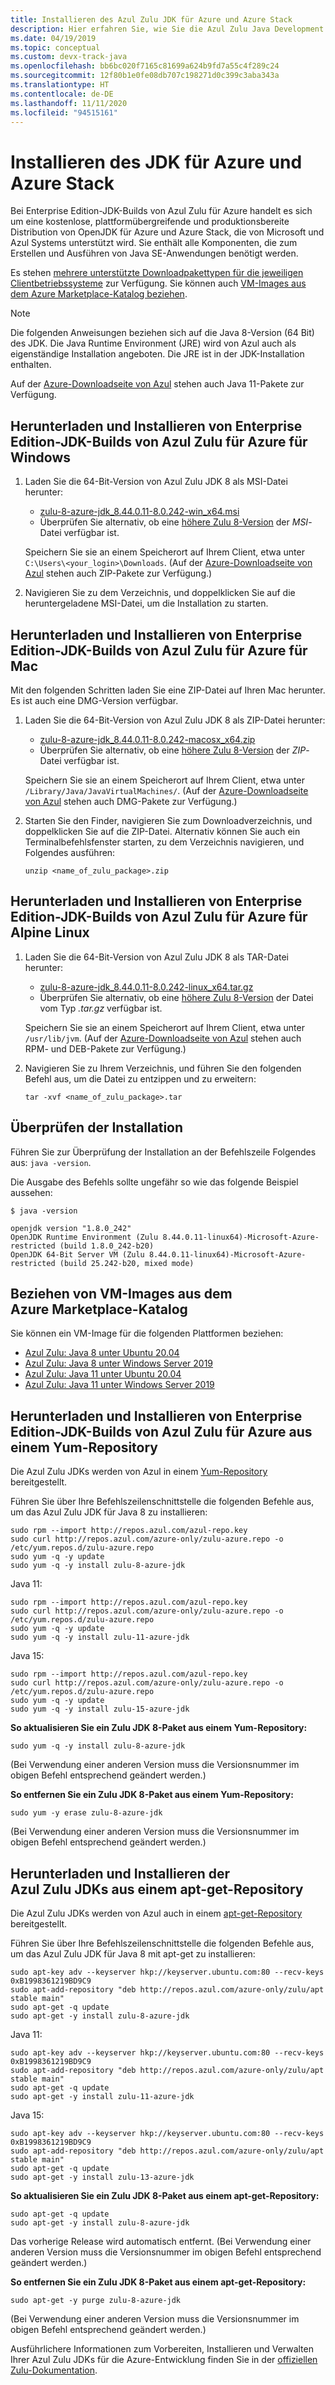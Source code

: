 ```yaml
---
title: Installieren des Azul Zulu JDK für Azure und Azure Stack
description: Hier erfahren Sie, wie Sie die Azul Zulu Java Development Kits (JDKs) für die Azure-Entwicklung mit Windows, Linux und Mac installieren.
ms.date: 04/19/2019
ms.topic: conceptual
ms.custom: devx-track-java
ms.openlocfilehash: bb6bc020f7165c81699a624b9fd7a55c4f289c24
ms.sourcegitcommit: 12f80b1e0fe08db707c198271d0c399c3aba343a
ms.translationtype: HT
ms.contentlocale: de-DE
ms.lasthandoff: 11/11/2020
ms.locfileid: "94515161"
---
```

# <a name="install-the-jdk-for-azure-and-azure-stack"></a>Installieren des JDK für Azure und Azure Stack

Bei Enterprise Edition-JDK-Builds von Azul Zulu für Azure handelt es sich um eine kostenlose, plattformübergreifende und produktionsbereite Distribution von OpenJDK für Azure und Azure Stack, die von Microsoft und Azul Systems unterstützt wird. Sie enthält alle Komponenten, die zum Erstellen und Ausführen von Java SE-Anwendungen benötigt werden.

Es stehen [mehrere unterstützte Downloadpakettypen für die jeweiligen Clientbetriebssysteme](https://www.azul.com/downloads/azure-only/zulu/) zur Verfügung. Sie können auch [VM-Images aus dem Azure Marketplace-Katalog beziehen](#get-virtual-machine-images-from-the-azure-marketplace-gallery).

> [!NOTE]
> Die folgenden Anweisungen beziehen sich auf die Java 8-Version (64 Bit) des JDK. Die Java Runtime Environment (JRE) wird von Azul auch als eigenständige Installation angeboten. Die JRE ist in der JDK-Installation enthalten.
>
> Auf der [Azure-Downloadseite von Azul](https://www.azul.com/downloads/azure-only/zulu/) stehen auch Java 11-Pakete zur Verfügung.

## <a name="download-and-install-the-azul-zulu-for-azure---enterprise-edition-jdk-builds-for-windows"></a>Herunterladen und Installieren von Enterprise Edition-JDK-Builds von Azul Zulu für Azure für Windows

1. Laden Sie die 64-Bit-Version von Azul Zulu JDK 8 als MSI-Datei herunter:

   * [zulu-8-azure-jdk_8.44.0.11-8.0.242-win_x64.msi](http://repos.azul.com/azure-only/zulu/packages/zulu-8/8u242/zulu-8-azure-jdk_8.44.0.11-8.0.242-win_x64.msi)
   * Überprüfen Sie alternativ, ob eine [höhere Zulu 8-Version](http://repos.azul.com/azure-only/zulu/packages/zulu-8) der *MSI*-Datei verfügbar ist.

   Speichern Sie sie an einem Speicherort auf Ihrem Client, etwa unter `C:\Users\<your_login>\Downloads`. (Auf der [Azure-Downloadseite von Azul](https://www.azul.com/downloads/azure-only/zulu/) stehen auch ZIP-Pakete zur Verfügung.)

2. Navigieren Sie zu dem Verzeichnis, und doppelklicken Sie auf die heruntergeladene MSI-Datei, um die Installation zu starten.

## <a name="download-and-install-the-azul-zulu-for-azure---enterprise-edition-jdk-builds-for-mac"></a>Herunterladen und Installieren von Enterprise Edition-JDK-Builds von Azul Zulu für Azure für Mac

Mit den folgenden Schritten laden Sie eine ZIP-Datei auf Ihren Mac herunter. Es ist auch eine DMG-Version verfügbar.

1. Laden Sie die 64-Bit-Version von Azul Zulu JDK 8 als ZIP-Datei herunter:

   * [zulu-8-azure-jdk_8.44.0.11-8.0.242-macosx_x64.zip](http://repos.azul.com/azure-only/zulu/packages/zulu-8/8u242/zulu-8-azure-jdk_8.44.0.11-8.0.242-macosx_x64.zip)
   * Überprüfen Sie alternativ, ob eine [höhere Zulu 8-Version](http://repos.azul.com/azure-only/zulu/packages/zulu-8) der *ZIP*-Datei verfügbar ist.

   Speichern Sie sie an einem Speicherort auf Ihrem Client, etwa unter `/Library/Java/JavaVirtualMachines/`. (Auf der [Azure-Downloadseite von Azul](https://www.azul.com/downloads/azure-only/zulu/) stehen auch DMG-Pakete zur Verfügung.)

2. Starten Sie den Finder, navigieren Sie zum Downloadverzeichnis, und doppelklicken Sie auf die ZIP-Datei. Alternativ können Sie auch ein Terminalbefehlsfenster starten, zu dem Verzeichnis navigieren, und Folgendes ausführen:

    ```cli
    unzip <name_of_zulu_package>.zip
    ```

## <a name="download-and-install-the-azul-zulu-for-azure---enterprise-edition-jdk-builds-for-alpine-linux"></a>Herunterladen und Installieren von Enterprise Edition-JDK-Builds von Azul Zulu für Azure für Alpine Linux

1. Laden Sie die 64-Bit-Version von Azul Zulu JDK 8 als TAR-Datei herunter:

   * [zulu-8-azure-jdk_8.44.0.11-8.0.242-linux_x64.tar.gz](http://repos.azul.com/azure-only/zulu/packages/zulu-8/8u242/zulu-8-azure-jdk_8.44.0.11-8.0.242-linux_x64.tar.gz)
   * Überprüfen Sie alternativ, ob eine [höhere Zulu 8-Version](https://repos.azul.com/azure-only/zulu/packages/zulu-8) der Datei vom Typ *.tar.gz* verfügbar ist.

   Speichern Sie sie an einem Speicherort auf Ihrem Client, etwa unter `/usr/lib/jvm`. (Auf der [Azure-Downloadseite von Azul](https://www.azul.com/downloads/azure-only/zulu/) stehen auch RPM- und DEB-Pakete zur Verfügung.)

2. Navigieren Sie zu Ihrem Verzeichnis, und führen Sie den folgenden Befehl aus, um die Datei zu entzippen und zu erweitern:

    ```cli
    tar -xvf <name_of_zulu_package>.tar
    ```

## <a name="confirm-your-installation"></a>Überprüfen der Installation

Führen Sie zur Überprüfung der Installation an der Befehlszeile Folgendes aus: `java -version`.

Die Ausgabe des Befehls sollte ungefähr so wie das folgende Beispiel aussehen:

```cli
$ java -version

openjdk version "1.8.0_242"
OpenJDK Runtime Environment (Zulu 8.44.0.11-linux64)-Microsoft-Azure-restricted (build 1.8.0_242-b20)
OpenJDK 64-Bit Server VM (Zulu 8.44.0.11-linux64)-Microsoft-Azure-restricted (build 25.242-b20, mixed mode)
```

## <a name="get-virtual-machine-images-from-the-azure-marketplace-gallery"></a>Beziehen von VM-Images aus dem Azure Marketplace-Katalog

Sie können ein VM-Image für die folgenden Plattformen beziehen:

* [Azul Zulu: Java 8 unter Ubuntu 20.04](https://azuremarketplace.microsoft.com/marketplace/apps/azul.azul-zulu11-ubuntu-2004?tab=Overview)
* [Azul Zulu: Java 8 unter Windows Server 2019](https://azuremarketplace.microsoft.com/marketplace/apps/azul.azul-zulu8-windows-2019)
* [Azul Zulu: Java 11 unter Ubuntu 20.04](https://azuremarketplace.microsoft.com/marketplace/apps/azul.azul-zulu11-ubuntu-2004?tab=Overview)
* [Azul Zulu: Java 11 unter Windows Server 2019](https://azuremarketplace.microsoft.com/marketplace/apps/azul.azul-zulu11-windows-2019)

## <a name="download-and-install-the-azul-zulu-for-azure---enterprise-edition-jdks-from-a-yum-repository"></a>Herunterladen und Installieren von Enterprise Edition-JDK-Builds von Azul Zulu für Azure aus einem Yum-Repository

Die Azul Zulu JDKs werden von Azul in einem [Yum-Repository](https://repos.azul.com/azure-only/zulu-azure.repo) bereitgestellt.

Führen Sie über Ihre Befehlszeilenschnittstelle die folgenden Befehle aus, um das Azul Zulu JDK für Java 8 zu installieren:

```cli
sudo rpm --import http://repos.azul.com/azul-repo.key
sudo curl http://repos.azul.com/azure-only/zulu-azure.repo -o /etc/yum.repos.d/zulu-azure.repo
sudo yum -q -y update
sudo yum -q -y install zulu-8-azure-jdk
```

Java 11:

```cli
sudo rpm --import http://repos.azul.com/azul-repo.key
sudo curl http://repos.azul.com/azure-only/zulu-azure.repo -o /etc/yum.repos.d/zulu-azure.repo
sudo yum -q -y update
sudo yum -q -y install zulu-11-azure-jdk
```

Java 15:

```cli
sudo rpm --import http://repos.azul.com/azul-repo.key
sudo curl http://repos.azul.com/azure-only/zulu-azure.repo -o /etc/yum.repos.d/zulu-azure.repo
sudo yum -q -y update
sudo yum -q -y install zulu-15-azure-jdk
```

**So aktualisieren Sie ein Zulu JDK 8-Paket aus einem Yum-Repository:**

```cli
sudo yum -q -y install zulu-8-azure-jdk
```

(Bei Verwendung einer anderen Version muss die Versionsnummer im obigen Befehl entsprechend geändert werden.)

**So entfernen Sie ein Zulu JDK 8-Paket aus einem Yum-Repository:**

```cli
sudo yum -y erase zulu-8-azure-jdk
```

(Bei Verwendung einer anderen Version muss die Versionsnummer im obigen Befehl entsprechend geändert werden.)

## <a name="download-and-install-the-azul-zulu-jdks-from-an-apt-get-repository"></a>Herunterladen und Installieren der Azul Zulu JDKs aus einem apt-get-Repository

Die Azul Zulu JDKs werden von Azul auch in einem [apt-get-Repository](https://repos.azul.com/azure-only/zulu/apt) bereitgestellt.

Führen Sie über Ihre Befehlszeilenschnittstelle die folgenden Befehle aus, um das Azul Zulu JDK für Java 8 mit apt-get zu installieren:

```cli
sudo apt-key adv --keyserver hkp://keyserver.ubuntu.com:80 --recv-keys 0xB1998361219BD9C9
sudo apt-add-repository "deb http://repos.azul.com/azure-only/zulu/apt stable main"
sudo apt-get -q update
sudo apt-get -y install zulu-8-azure-jdk
```

Java 11:

```cli
sudo apt-key adv --keyserver hkp://keyserver.ubuntu.com:80 --recv-keys 0xB1998361219BD9C9
sudo apt-add-repository "deb http://repos.azul.com/azure-only/zulu/apt stable main"
sudo apt-get -q update
sudo apt-get -y install zulu-11-azure-jdk
```

Java 15:

```cli
sudo apt-key adv --keyserver hkp://keyserver.ubuntu.com:80 --recv-keys 0xB1998361219BD9C9
sudo apt-add-repository "deb http://repos.azul.com/azure-only/zulu/apt stable main"
sudo apt-get -q update
sudo apt-get -y install zulu-13-azure-jdk
```

**So aktualisieren Sie ein Zulu JDK 8-Paket aus einem apt-get-Repository:**

```cli
sudo apt-get -q update
sudo apt-get -y install zulu-8-azure-jdk
```

Das vorherige Release wird automatisch entfernt.
(Bei Verwendung einer anderen Version muss die Versionsnummer im obigen Befehl entsprechend geändert werden.)

**So entfernen Sie ein Zulu JDK 8-Paket aus einem apt-get-Repository:**

```cli
sudo apt-get -y purge zulu-8-azure-jdk
```

(Bei Verwendung einer anderen Version muss die Versionsnummer im obigen Befehl entsprechend geändert werden.)

Ausführlichere Informationen zum Vorbereiten, Installieren und Verwalten Ihrer Azul Zulu JDKs für die Azure-Entwicklung finden Sie in der [offiziellen Zulu-Dokumentation](https://docs.azul.com/zulu/zuludocs/index.htm).
